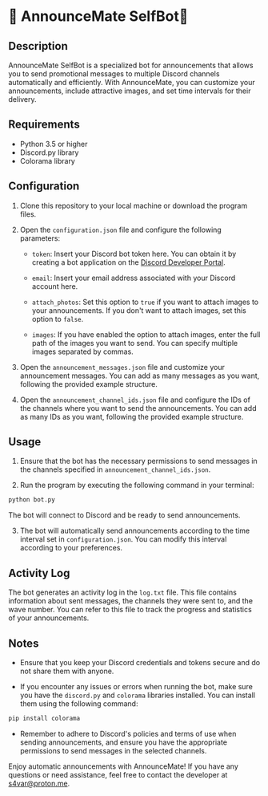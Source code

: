 # 🌟 AnnounceMate SelfBot🌟

## Description

AnnounceMate SelfBot is a specialized bot for announcements that allows you to send promotional messages to multiple Discord channels automatically and efficiently. With AnnounceMate, you can customize your announcements, include attractive images, and set time intervals for their delivery.

## Requirements

- Python 3.5 or higher
- Discord.py library
- Colorama library

## Configuration

1. Clone this repository to your local machine or download the program files.

2. Open the `configuration.json` file and configure the following parameters:

   - `token`: Insert your Discord bot token here. You can obtain it by creating a bot application on the [Discord Developer Portal](https://discord.com/developers/applications).

   - `email`: Insert your email address associated with your Discord account here.

   - `attach_photos`: Set this option to `true` if you want to attach images to your announcements. If you don't want to attach images, set this option to `false`.

   - `images`: If you have enabled the option to attach images, enter the full path of the images you want to send. You can specify multiple images separated by commas.

3. Open the `announcement_messages.json` file and customize your announcement messages. You can add as many messages as you want, following the provided example structure.

4. Open the `announcement_channel_ids.json` file and configure the IDs of the channels where you want to send the announcements. You can add as many IDs as you want, following the provided example structure.

## Usage

1. Ensure that the bot has the necessary permissions to send messages in the channels specified in `announcement_channel_ids.json`.

2. Run the program by executing the following command in your terminal:

```python
python bot.py
```

The bot will connect to Discord and be ready to send announcements.

3. The bot will automatically send announcements according to the time interval set in `configuration.json`. You can modify this interval according to your preferences.

## Activity Log

The bot generates an activity log in the `log.txt` file. This file contains information about sent messages, the channels they were sent to, and the wave number. You can refer to this file to track the progress and statistics of your announcements.

## Notes

- Ensure that you keep your Discord credentials and tokens secure and do not share them with anyone.

- If you encounter any issues or errors when running the bot, make sure you have the `discord.py` and `colorama` libraries installed. You can install them using the following command:

```bash
pip install colorama
```

- Remember to adhere to Discord's policies and terms of use when sending announcements, and ensure you have the appropriate permissions to send messages in the selected channels.

Enjoy automatic announcements with AnnounceMate! If you have any questions or need assistance, feel free to contact the developer at s4var@proton.me.
